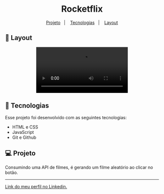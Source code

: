 <h1 align="center"> Rocketflix </h1>

<p align="center">
  <a href="#-projeto">Projeto</a>&nbsp;&nbsp;&nbsp;|&nbsp;&nbsp;&nbsp;
  <a href="#-tecnologias">Tecnologias</a>&nbsp;&nbsp;&nbsp;|&nbsp;&nbsp;&nbsp;
  <a href="#-layout">Layout</a>
</p>

## 🔖 Layout

<p align="center">
  <video src="https://user-images.githubusercontent.com/111329429/195912762-102a1c9b-8d2a-4715-9d04-ffceabec8b37.mp4">
</p>

## 🚀 Tecnologias

Esse projeto foi desenvolvido com as seguintes tecnologias:

- HTML e CSS
- JavaScript
- Git e Github

## 💻 Projeto

Consumindo uma API de filmes, é gerando um filme aleatório ao clicar no botão.

---

[Link do meu perfil no Linkedin.](https://www.linkedin.com/in/felipe-moises-4a1b58248/) 
